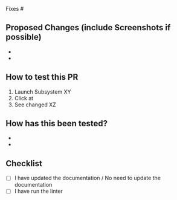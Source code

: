 Fixes #

## Proposed Changes (include Screenshots if possible)

-
-

## How to test this PR

1. Launch Subsystem XY
2. Click at
3. See changed XZ

## How has this been tested?

-
-

## Checklist

- [ ] I have updated the documentation / No need to update the documentation
- [ ] I have run the linter
